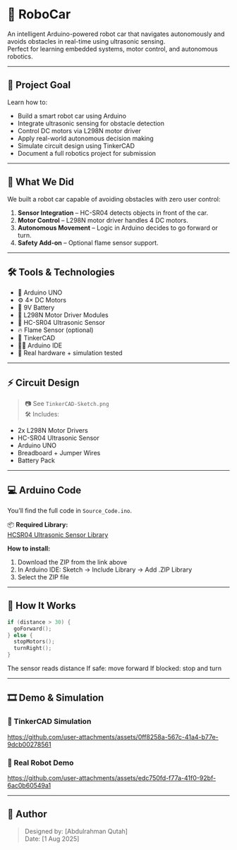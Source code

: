 # 🚗 RoboCar

An intelligent Arduino-powered robot car that navigates autonomously and avoids obstacles in real-time using ultrasonic sensing.  
Perfect for learning embedded systems, motor control, and autonomous robotics.

---

## 🎯 Project Goal

Learn how to:
- Build a smart robot car using Arduino
- Integrate ultrasonic sensing for obstacle detection
- Control DC motors via L298N motor driver
- Apply real-world autonomous decision making
- Simulate circuit design using TinkerCAD
- Document a full robotics project for submission

---

## 🧱 What We Did

We built a robot car capable of avoiding obstacles with zero user control:

1. **Sensor Integration** – HC-SR04 detects objects in front of the car.
2. **Motor Control** – L298N motor driver handles 4 DC motors.
3. **Autonomous Movement** – Logic in Arduino decides to go forward or turn.
4. **Safety Add-on** – Optional flame sensor support.

---

## 🛠️ Tools & Technologies

- 🔌 Arduino UNO  
- ⚙️ 4× DC Motors  
- 🔋 9V Battery  
- 🧠 L298N Motor Driver Modules  
- 📏 HC-SR04 Ultrasonic Sensor  
- 🔥 Flame Sensor (optional)  
- 🎨 TinkerCAD  
- 👨‍💻 Arduino IDE  
- 🧪 Real hardware + simulation tested

---

## ⚡ Circuit Design

> 📷 See `TinkerCAD-Sketch.png`  
> 🛠️ Includes:
- 2x L298N Motor Drivers
- HC-SR04 Ultrasonic Sensor
- Arduino UNO
- Breadboard + Jumper Wires
- Battery Pack

---

## 💻 Arduino Code

You’ll find the full code in `Source_Code.ino`.

📦 **Required Library:**  
[HCSR04 Ultrasonic Sensor Library](https://github.com/gamegine/HCSR04-ultrasonic-sensor-lib)

**How to install:**
1. Download the ZIP from the link above  
2. In Arduino IDE: Sketch → Include Library → Add .ZIP Library  
3. Select the ZIP file  

---

## 🧪 How It Works

```cpp
if (distance > 30) {
  goForward();
} else {
  stopMotors();
  turnRight();
}
```
The sensor reads distance
If safe: move forward
If blocked: stop and turn

---

## 🎞️ Demo & Simulation

### 🧪 TinkerCAD Simulation

https://github.com/user-attachments/assets/0ff8258a-567c-41a4-b77e-9dcb00278561

### 🤖 Real Robot Demo

https://github.com/user-attachments/assets/edc750fd-f77a-41f0-92bf-6ac0b60549a1

---

## 👤 Author
> Designed by: [Abdulrahman Qutah]  
> Date: [1 Aug 2025]

